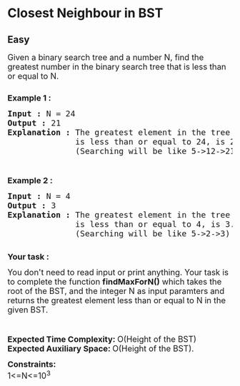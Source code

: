 # Closest Neighbour in BST
## Easy
<div class="problems_problem_content__Xm_eO"><p><span style="font-size:18px">Given a binary search tree and a number N,&nbsp;find&nbsp;the greatest number in the binary search tree that is less than or equal to N.&nbsp;</span></p>

<p><span style="font-size:18px"><input alt="" src="http://contribute.geeksforgeeks.org/wp-content/uploads/g.png" type="image" fdprocessedid="n2rip"></span></p>

<p><span style="font-size:18px"><strong>Example 1 :</strong></span></p>

<pre><span style="font-size:18px"><strong>Input : </strong>N = 24
<strong>Output :</strong> 21
<strong>Explanation :</strong> The greatest element in the tree which 
              is less than or equal to 24, is 21. 
              (Searching will be like 5-&gt;12-&gt;21)</span></pre>

<p>&nbsp;</p>

<p><span style="font-size:18px"><strong>Example 2 :</strong></span></p>

<pre><span style="font-size:18px"><strong>Input :</strong> N = 4
<strong>Output :</strong> 3
<strong>Explanation :</strong> The greatest element in the tree which 
              is less than or equal to 4, is 3. 
              (Searching will be like 5-&gt;2-&gt;3)</span></pre>

<p><br>
<span style="font-size:18px"><strong>Your task : </strong></span></p>

<p><span style="font-size:18px">You don't need to read input or print anything. Your task is to complete the function&nbsp;<strong>findMaxForN()</strong>&nbsp;which takes the root of the BST, and the&nbsp;integer N as input paramters&nbsp;and returns the&nbsp;greatest&nbsp;element less than or equal to N in the given BST.</span></p>

<p>&nbsp;</p>

<p><span style="font-size:18px"><strong>Expected Time Complexity:&nbsp;</strong>O(Height of the BST)<br>
<strong>Expected Auxiliary Space:&nbsp;</strong>O(Height of the BST).</span></p>

<p><span style="font-size:18px"><strong>Constraints:</strong><br>
1&lt;=N&lt;=10<sup>3</sup></span><br>
<br>
&nbsp;</p>
</div>